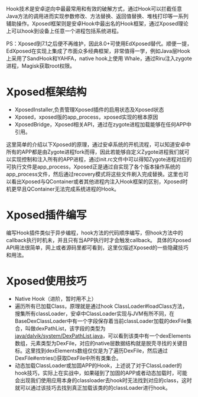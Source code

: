 Hook技术是安卓逆向中最最常用和有效的破解方式，通过Hook可以拦截任意Java方法的调用进而实现参数修改、方法替换、返回值替换、堆栈打印等一系列辅助操作。Xposed框架则是安卓Hook中最出名的Hook框架，通过Xposed理论上可以hook到设备上任意一个进程包括系统进程。

PS：Xposed到7.1之后便不再维护，因此8.0+可使用EdXposed替代。顺便一提，EdXposed在实现上集成了市面众多经典框架，非常值得一学，例如Java层Hook上采用了SandHook和YAHFA，native hook上使用 Whale，通过Riru注入zygote进程，Magisk获取root权限。

# Xposed框架结构 
- XposedInstaller,负责管理Xposed插件的启用状态及Xposed状态
- Xposed，xposed版的app_process，xposed实现的根本原因
- XposedBridge，Xposed相关API，通过在zygote进程加载能够在任何APP中引用。

这里简单的介绍以下Xposed的原理，通过安卓系统的开机流程，可以知道安卓中所有的APP都是由Zygote进程fork而得，因此若能够自定义Zygote进程我们就可以实现控制和注入所有的APP进程，通过init.rc文件中可以得知Zygote进程对应的可执行文件是app_process，Xposed正是通过自实现了各个版本操作系统的app_process文件，然后通过recovery模式将这些文件刷入完成替换。这里也可以看出Xposed与QContainer或者其他进程内注入Hook框架的区别，Xposed时机更早且QContainer无法完成系统进程的Hook。

# Xposed插件编写
编写Hook插件类似于异步编程，hook方法的代码顺序编写，但hook方法中的callback执行时机未，并且只有当APP执行时才会触发callback。
具体的Xposed API用法很简单，网上或者源码里都可看到，这里仅描述Xposed的一些隐藏技巧和用法。

# Xposed使用技巧
- Native Hook（进阶，暂时用不上）
- 遍历所有已加载Class，原理就是通过hook ClassLoader#loadClass方法，搜集所有classLoader，安卓中ClassLoader实现与JVM有所不同，在BaseDexClassLoader中有一个字段保存着当前classLoader加载的dexFile集合，叫做dexPathList，该字段的类型为[java/dalvik/system/DexPathList.java](https://www.androidos.net.cn/android/9.0.0_r8/xref/libcore/dalvik/src/main/java/dalvik/system/DexPathList.java)，可以看到该类中有一个dexElements数组，元素类型为DexFile，对应的native层数据结构就是脱壳寻找的关键目标。这里找到dexElements数组仅仅是为了遍历DexFile，然后通过DexFile#entries()获取DexFile中所有类集合。
- 动态加载ClassLoader或加固APP的Hook，上述说了对于ClassLoader的hook技巧，实际上在实战中，如果碰到了加固的APP或者动态加载时，可能会出现我们使用应用本身的classloader去hook时无法找到对应的class，这时就可以通过该技巧去找到真正加载该类的的classLoader进行hook。